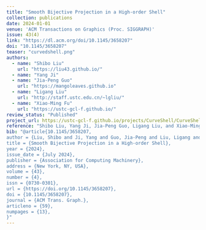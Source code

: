 ```yaml
---
title: "Smooth Bijective Projection in a High-order Shell"
collection: publications
date: 2024-01-01
venue: 'ACM Transactions on Graphics (Proc. SIGGRAPH)'
issue: 43(4)
link: "https://dl.acm.org/doi/10.1145/3658207"
doi: "10.1145/3658207"
teaser: "curvedshell.png"
authors: 
  - name: "Shibo Liu"
    url: "https://liu43.github.io/"
  - name: "Yang Ji"
  - name: "Jia-Peng Guo"
    url: "https://mangoleaves.github.io"
  - name: "Ligang Liu"
    url: "http://staff.ustc.edu.cn/~lgliu/"
  - name: "Xiao-Ming Fu"
    url: "https://ustc-gcl-f.github.io/"
review_status: "Published"
project_url: https://ustc-gcl-f.github.io/projects/CurveShell/CurveShell.html
reference: "Shibo Liu, Yang Ji, Jia-Peng Guo, Ligang Liu, and Xiao-Ming Fu. 2024. Smooth Bijective Projection in a High-order Shell. ACM Trans. Graph. 43, 4, Article 59 (July 2024), 13 pages. https://doi.org/10.1145/3658207"
bib: "@article{10.1145/3658207,
author = {Liu, Shibo and Ji, Yang and Guo, Jia-Peng and Liu, Ligang and Fu, Xiao-Ming},
title = {Smooth Bijective Projection in a High-order Shell},
year = {2024},
issue_date = {July 2024},
publisher = {Association for Computing Machinery},
address = {New York, NY, USA},
volume = {43},
number = {4},
issn = {0730-0301},
url = {https://doi.org/10.1145/3658207},
doi = {10.1145/3658207},
journal = {ACM Trans. Graph.},
articleno = {59},
numpages = {13},
}"
---
```

